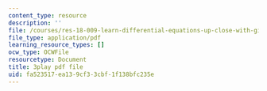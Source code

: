 ```yaml
---
content_type: resource
description: ''
file: /courses/res-18-009-learn-differential-equations-up-close-with-gilbert-strang-and-cleve-moler-fall-2015/fa523517ea139cf33cbf1f138bfc235e_ScZMBOB_qYQ.pdf
file_type: application/pdf
learning_resource_types: []
ocw_type: OCWFile
resourcetype: Document
title: 3play pdf file
uid: fa523517-ea13-9cf3-3cbf-1f138bfc235e
---
```

